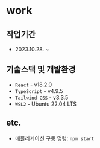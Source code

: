 # work

## 작업기간

- 2023.10.28. ~ 

## 기술스택 및 개발환경

- `React` - v18.2.0
- `TypeScript` - v4.9.5
- `Tailwind CSS` - v3.3.5
- `WSL2` - Ubuntu 22.04 LTS

## etc.

- 애플리케이션 구동 명령: `npm start`
